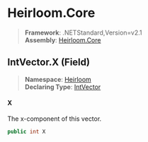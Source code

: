 # Heirloom.Core

> **Framework**: .NETStandard,Version=v2.1  
> **Assembly**: [Heirloom.Core][0]

## IntVector.X (Field)

> **Namespace**: [Heirloom][0]  
> **Declaring Type**: [IntVector][1]

#### X

The x-component of this vector.

```cs
public int X
```

[0]: ../../../Heirloom.Core.md
[1]: ../IntVector.md
